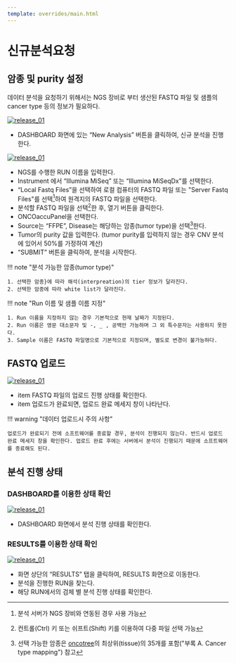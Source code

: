 ```yaml
---
template: overrides/main.html
---
```


# 신규분석요청

## 암종 및 purity 설정

데이터 분석을 요청하기 위해서는 NGS 장비로 부터 생산된 FASTQ 파일 및 샘플의 cancer type 등의 정보가 필요하다.

[![release_01][1]][1]

  [1]: ../../../assets/screenshots/login_05.png  

- DASHBOARD 화면에 있는 “New Analysis” 버튼을 클릭하여, 신규 분석을 진행한다.


[![release_01][2]][2]

  [2]: ../../../assets/screenshots/login_06.png  

- NGS를 수행한 RUN 이름을 입력한다.
- Instrument 에서 “Illumina MiSeq” 또는 “Illumina MiSeqDx”를 선택한다.
- “Local Fastq Files”을 선택하여 로컬 컴퓨터의 FASTQ 파일 또는 "Server Fastq Files"를 선택[^1]하여 원격지의 FASTQ 파일을 선택한다.
- 분석할 FASTQ 파일을 선택[^2]한 후, 열기 버튼을 클릭한다. 
- ONCOaccuPanel을 선택한다.
- Source는 “FFPE”, Disease는 해당하는 암종(tumor type)을 선택[^3]한다.
- Tumor의 purity 값을 입력한다. (tumor purity를 입력하지 않는 경우 CNV 분석에 있어서 50\%를 가정하여 계산)
- “SUBMIT” 버튼을 클릭하여, 분석을 시작한다.

[^1]:
	분석 서버가 NGS 장비와 연동된 경우 사용 가능
[^2]:
	컨트롤(Ctrl) 키 또는 쉬프트(Shift) 키를 이용하여 다중 파일 선택 가능
[^3]:
	선택 가능한 암종은 [oncotree][3]의 최상위(tissue)의 35개를 포함("부록 A. Cancer type mapping") 참고

[3]:  http://oncotree.mskcc.org

!!! note "분석 가능한 암종(tumor type)"
	
	1. 선택한 암종}에 따라 해석(interpreation)의 tier 정보가 달라진다.
	2. 선택한 암종에 따라 white list가 달라진다.


!!! note "Run 이름 및 샘플 이름 지정"

	1. Run 이름을 지정하지 않는 경우 기본적으로 현재 날짜가 지정된다.
	2. Run 이름은 영문 대소문자 및 -, _ , 공백만 가능하며 그 외 특수문자는 사용하지 못한다.
	3. Sample 이름은 FASTQ 파일명으로 기본적으로 지정되며, 별도로 변경이 불가능하다.


## FASTQ 업로드

[![release_01][3]][3]
	
  [3]: ../../../assets/screenshots/login_07.png  


- item FASTQ 파일의 업로드 진행 상태를 확인한다.
- item 업로드가 완료되면, 업로드 완료 메세지 창이 나타난다.

!!! warning "데이터 업로드시 주의 사항"

	업로드가 완료되기 전에 소프트웨어를 종료할 경우, 분석이 진행되지 않는다. 반드시 업로드 완료 메세지 창을 확인한다. 업로드 완료 후에는 서버에서 분석이 진행되기 때문에 소프트웨어를 종료해도 된다.


## 분석 진행 상태

### DASHBOARD를 이용한 상태 확인


[![release_01][4]][4]

  [4]: ../../../assets/screenshots/f_03_01.png  

- DASHBOARD 화면에서 분석 진행 상태를 확인한다.

### RESULTS를 이용한 상태 확인

[![release_01][6]][6]

  [6]: ../../../assets/screenshots/f_03_02.png 


- 화면 상단의 “RESULTS” 탭을 클릭하여, RESULTS 화면으로 이동한다.
- 분석을 진행한 RUN을 찾는다.
- 해당 RUN에서의 검체 별 분석 진행 상태를 확인한다.